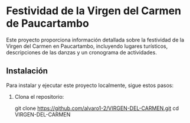 # Festividad de la Virgen del Carmen de Paucartambo

Este proyecto proporciona información detallada sobre la festividad de la Virgen del Carmen en Paucartambo, incluyendo lugares turísticos, descripciones de las danzas y un cronograma de actividades.

## Instalación

Para instalar y ejecutar este proyecto localmente, sigue estos pasos:

1. Clona el repositorio:

   git clone https://github.com/alvaro1-2/VIRGEN-DEL-CARMEN.git
   cd VIRGEN-DEL-CARMEN

